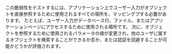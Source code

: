 
この脆弱性をテストするには、アプリケーション上でユーザー入力がオブジェクトを直接参照するために使用されるすべての場所を、マッピングプする必要があります。
たとえば、ユーザー入力がデータベース行、ファイル、またはアプリケーションページにアクセスするために使用される場所です。
次に、オブジェクトを参照するために使用されるパラメータの値が変更され、他のユーザに属するオブジェクトを検索することができるか否か、または認証を回避することが可能かどうかが評価されます。

